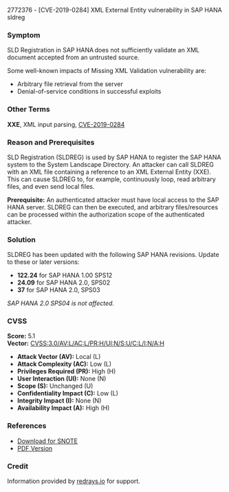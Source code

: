 2772376 - [CVE-2019-0284] XML External Entity vulnerability in SAP HANA sldreg

### Symptom
SLD Registration in SAP HANA does not sufficiently validate an XML document accepted from an untrusted source.

Some well-known impacts of Missing XML Validation vulnerability are:
- Arbitrary file retrieval from the server
- Denial-of-service conditions in successful exploits

### Other Terms
**XXE**, XML input parsing, [CVE-2019-0284](https://cve.mitre.org/cgi-bin/cvename.cgi?name=CVE-2019-0284)

### Reason and Prerequisites
SLD Registration (SLDREG) is used by SAP HANA to register the SAP HANA system to the System Landscape Directory. An attacker can call SLDREG with an XML file containing a reference to an XML External Entity (XXE). This can cause SLDREG to, for example, continuously loop, read arbitrary files, and even send local files.

**Prerequisite:** An authenticated attacker must have local access to the SAP HANA server. SLDREG can then be executed, and arbitrary files/resources can be processed within the authorization scope of the authenticated attacker.

### Solution
SLDREG has been updated with the following SAP HANA revisions. Update to these or later versions:
- **122.24** for SAP HANA 1.00 SPS12
- **24.09** for SAP HANA 2.0, SPS02
- **37** for SAP HANA 2.0, SPS03

_SAP HANA 2.0 SPS04 is not affected._

### CVSS
**Score:** 5.1  
**Vector:** [CVSS:3.0/AV:L/AC:L/PR:H/UI:N/S:U/C:L/I:N/A:H](https://nvd.nist.gov/vuln-metrics/cvss)

- **Attack Vector (AV):** Local (L)
- **Attack Complexity (AC):** Low (L)
- **Privileges Required (PR):** High (H)
- **User Interaction (UI):** None (N)
- **Scope (S):** Unchanged (U)
- **Confidentiality Impact (C):** Low (L)
- **Integrity Impact (I):** None (N)
- **Availability Impact (A):** High (H)

### References
- [Download for SNOTE](https://notesdownloads.sap.com/note/0040000000643202019)
- [PDF Version](https://userapps.support.sap.com/sap/support/sfm/notes/print/0002772376?language=en-US&token=904C4338171A13297792DA6476302755)

### Credit
Information provided by [redrays.io](https://redrays.io) for support.